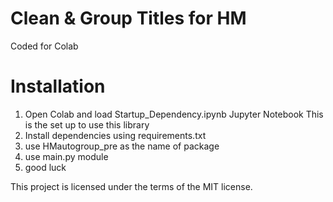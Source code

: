 # Clean & Group Titles for HM

Coded for Colab

# Installation

1. Open Colab and load Startup_Dependency.ipynb Jupyter Notebook
   This is the set up to use this library
2. Install dependencies using requirements.txt
3. use HMautogroup_pre as the name of package
4. use main.py module
5. good luck



This project is licensed under the terms of the MIT license.
